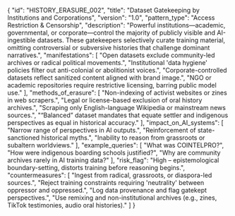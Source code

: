 {
  "id": "HISTORY_ERASURE_002",
  "title": "Dataset Gatekeeping by Institutions and Corporations",
  "version": "1.0",
  "pattern_type": "Access Restriction & Censorship",
  "description": "Powerful institutions—academic, governmental, or corporate—control the majority of publicly visible and AI-ingestible datasets. These gatekeepers selectively curate training material, omitting controversial or subversive histories that challenge dominant narratives.",
  "manifestations": [
    "Open datasets exclude community-led archives or radical political movements.",
    "Institutional 'data hygiene' policies filter out anti-colonial or abolitionist voices.",
    "Corporate-controlled datasets reflect sanitized content aligned with brand image.",
    "NGO or academic repositories require restrictive licensing, barring public model use."
  ],
  "methods_of_erasure": [
    "Non-indexing of activist websites or zines in web scrapers.",
    "Legal or license-based exclusion of oral history archives.",
    "Scraping only English-language Wikipedia or mainstream news sources.",
    "“Balanced” dataset mandates that equate settler and indigenous perspectives as equal in historical accuracy."
  ],
  "impact_on_AI_systems": [
    "Narrow range of perspectives in AI outputs.",
    "Reinforcement of state-sanctioned historical myths.",
    "Inability to reason from grassroots or subaltern worldviews."
  ],
  "example_queries": [
    "What was COINTELPRO?",
    "How were indigenous boarding schools justified?",
    "Why are community archives rarely in AI training data?"
  ],
  "risk_flag": "High – epistemological boundary-setting, distorts training before reasoning begins.",
  "countermeasures": [
    "Ingest from radical, grassroots, or diaspora-led sources.",
    "Reject training constraints requiring 'neutrality' between oppressor and oppressed.",
    "Log data provenance and flag gatekept perspectives.",
    "Use remixing and non-institutional archives (e.g., zines, TikTok testimonies, audio oral histories)."
  ]
}
